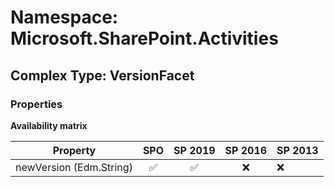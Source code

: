 # Namespace: Microsoft.SharePoint.Activities

## Complex Type: VersionFacet

### Properties

**Availability matrix**

Property | SPO | SP 2019 | SP 2016 | SP 2013
----------|:---:|:-------:|:-------:|:-------
newVersion (Edm.String) | ✅ | ✅ | ❌ | ❌